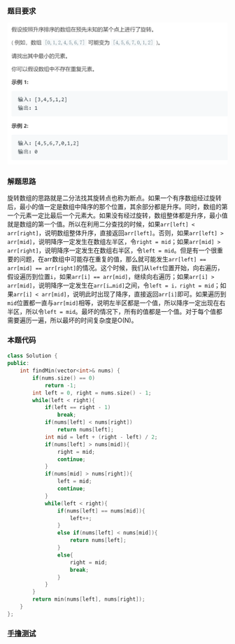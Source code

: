 ### 题目要求

![](pic/153.png)

### 解题思路

旋转数组的思路就是二分法找其旋转点也称为断点。如果一个有序数组经过旋转后，最小的值一定是数组中降序的那个位置，其余部分都是升序。同时，数组的第一个元素一定比最后一个元素大。如果没有经过旋转，数组整体都是升序，最小值就是数组的第一个值。所以在利用二分查找的时候，如果`arr[left] < arr[right]`，说明数组整体升序，直接返回`arr[left]`。否则，如果`arr[left] > arr[mid]`，说明降序一定发生在数组左半区，令`right = mid`；如果`arr[mid] > arr[right]`，说明降序一定发生在数组右半区，令`left = mid`。但是有一个很重要的问题，在arr数组中可能存在重复的值，那么就可能发生`arr[left] == arr[mid] == arr[right]`的情况。这个时候，我们从`left`位置开始，向右遍历，假设遍历到位置`i`，如果`arr[i] == arr[mid]`，继续向右遍历；如果`arr[i] > arr[mid]`，说明降序一定发生在`arr[i…mid]`之间，令`left = i，right = mid`；如果`arr[i] < arr[mid]`，说明此时出现了降序，直接返回`arr[i]`即可。如果遍历到`mid`位置都一直与`arr[mid]`相等，说明左半区都是一个值，所以降序一定出现在右半区，所以令`left = mid`。最坏的情况下，所有的值都是一个值。对于每个值都需要遍历一遍，所以最坏的时间复杂度是O(N)。

### 本题代码

```c++
class Solution {
public:
    int findMin(vector<int>& nums) {
        if(nums.size() == 0)
            return -1;
        int left = 0, right = nums.size() - 1;
        while(left < right){
            if(left == right - 1)
                break;
            if(nums[left] < nums[right])
                return nums[left];
            int mid = left + (right - left) / 2;
            if(nums[left] > nums[mid]){
                right = mid;
                continue;
            }
            if(nums[mid] > nums[right]){
                left = mid;
                continue;
            }
            while(left < right){
                if(nums[left] == nums[mid]){
                    left++;
                }
                else if(nums[left] < nums[mid]){
                    return nums[left];
                }
                else{
                    right = mid;
                    break;
                }
            }
        }
        return min(nums[left], nums[right]);
    }
};
```

### [手撸测试](https://leetcode-cn.com/problems/find-minimum-in-rotated-sorted-array/)  


